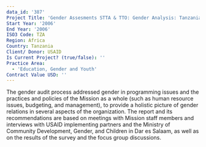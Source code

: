 ```yaml
---
data_id: '387'
Project Title: 'Gender Assesments STTA & TTO: Gender Analysis: Tanzania (TDY 61)'
Start Year: '2006'
End Year: '2006'
ISO3 Code: TZA
Region: Africa
Country: Tanzania
Client/ Donor: USAID
Is Current Project? (true/false): ''
Practice Area:
  - 'Education, Gender and Youth'
Contract Value USD: ''
---
```

The gender audit process addressed gender in programming issues and the practices and policies of the Mission as a whole (such as human resource issues, budgeting, and management), to provide a holistic picture of gender relations in several aspects of the organization. The report and its recommendations are based on meetings with Mission staff members and interviews with USAID implementing partners and the Ministry of Community Development, Gender, and Children in Dar es Salaam, as well as on the results of the survey and the focus group discussions.